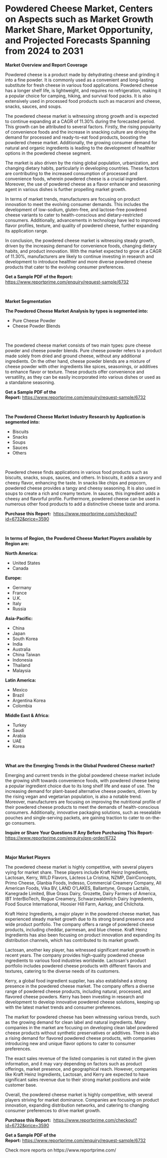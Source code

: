 <p><h1>Powdered Cheese Market, Centers on Aspects such as Market Growth Market Share, Market Opportunity, and Projected Forecasts Spanning from 2024 to 2031</h1></p><p><strong>Market Overview and Report Coverage</strong></p>
<p><p>Powdered cheese is a product made by dehydrating cheese and grinding it into a fine powder. It is commonly used as a convenient and long-lasting substitute for fresh cheese in various food applications. Powdered cheese has a longer shelf life, is lightweight, and requires no refrigeration, making it a popular choice for camping, hiking, and survival food packs. It is also extensively used in processed food products such as macaroni and cheese, snacks, sauces, and soups.</p><p>The powdered cheese market is witnessing strong growth and is expected to continue expanding at a CAGR of 11.30% during the forecasted period. This growth can be attributed to several factors. Firstly, the rising popularity of convenience foods and the increase in snacking culture are driving the demand for processed and ready-to-eat food products, boosting the powdered cheese market. Additionally, the growing consumer demand for natural and organic ingredients is leading to the development of healthier options in the powdered cheese segment.</p><p>The market is also driven by the rising global population, urbanization, and changing dietary habits, particularly in developing countries. These factors are contributing to the increased consumption of processed and convenience foods, wherein powdered cheese is a crucial ingredient. Moreover, the use of powdered cheese as a flavor enhancer and seasoning agent in various dishes is further propelling market growth.</p><p>In terms of market trends, manufacturers are focusing on product innovation to meet the evolving consumer demands. This includes the development of low-sodium, gluten-free, and lactose-free powdered cheese variants to cater to health-conscious and dietary-restricted consumers. Additionally, advancements in technology have led to improved flavor profiles, texture, and quality of powdered cheese, further expanding its application range.</p><p>In conclusion, the powdered cheese market is witnessing steady growth, driven by the increasing demand for convenience foods, changing dietary habits, and product innovation. With the market expected to grow at a CAGR of 11.30%, manufacturers are likely to continue investing in research and development to introduce healthier and more diverse powdered cheese products that cater to the evolving consumer preferences.</p></p>
<p><strong>Get a Sample PDF of the Report:</strong> <a href="https://www.reportprime.com/enquiry/request-sample/6732">https://www.reportprime.com/enquiry/request-sample/6732</a></p>
<p>&nbsp;</p>
<p><strong>Market Segmentation</strong></p>
<p><strong>The Powdered Cheese Market Analysis by types is segmented into:</strong></p>
<p><ul><li>Pure Cheese Powder</li><li>Cheese Powder Blends</li></ul></p>
<p>&nbsp;</p>
<p><p>The powdered cheese market consists of two main types: pure cheese powder and cheese powder blends. Pure cheese powder refers to a product made solely from dried and ground cheese, without any additional ingredients. On the other hand, cheese powder blends are a mixture of cheese powder with other ingredients like spices, seasonings, or additives to enhance flavor or texture. These products offer convenience and versatility, as they can be easily incorporated into various dishes or used as a standalone seasoning.</p></p>
<p><strong>Get a Sample PDF of the Report:</strong>&nbsp;<a href="https://www.reportprime.com/enquiry/request-sample/6732">https://www.reportprime.com/enquiry/request-sample/6732</a></p>
<p>&nbsp;</p>
<p><strong>The Powdered Cheese Market Industry Research by Application is segmented into:</strong></p>
<p><ul><li>Biscuits</li><li>Snacks</li><li>Soups</li><li>Sauces</li><li>Others</li></ul></p>
<p>&nbsp;</p>
<p><p>Powdered cheese finds applications in various food products such as biscuits, snacks, soups, sauces, and others. In biscuits, it adds a savory and cheesy flavor, enhancing the taste. In snacks like chips and popcorn, powdered cheese provides a tangy and cheesy seasoning. It is also used in soups to create a rich and creamy texture. In sauces, this ingredient adds a cheesy and flavorful profile. Furthermore, powdered cheese can be used in numerous other food products to add a distinctive cheese taste and aroma.</p></p>
<p><strong>Purchase this Report:</strong>&nbsp; <a href="https://www.reportprime.com/checkout?id=6732&price=3590">https://www.reportprime.com/checkout?id=6732&price=3590</a></p>
<p>&nbsp;</p>
<p><strong>In terms of Region, the Powdered Cheese Market Players available by Region are:</strong></p>
<p>
    <p> <strong> North America: </strong>
        <ul>
            <li>United States</li>
            <li>Canada</li>
        </ul>
        </p> 
    <p> <strong> Europe: </strong>
        <ul>
            <li>Germany</li>
            <li>France</li>
            <li>U.K.</li>
            <li>Italy</li>
            <li>Russia</li>
        </ul>
        </p> 
    <p> <strong> Asia-Pacific: </strong>
        <ul>
            <li>China</li>
            <li>Japan</li>
            <li>South Korea</li>
            <li>India</li>
            <li>Australia</li>
            <li>China Taiwan</li>
            <li>Indonesia</li>
            <li>Thailand</li>
            <li>Malaysia</li>
        </ul>
        </p> 
    <p> <strong> Latin America: </strong>
        <ul>
            <li>Mexico</li>
            <li>Brazil</li>
            <li>Argentina Korea</li>
            <li>Colombia</li>
        </ul>
        </p> 
    <p> <strong> Middle East & Africa: </strong>
        <ul>
            <li>Turkey</li>
            <li>Saudi</li>
            <li>Arabia</li>
            <li>UAE</li>
            <li>Korea</li>
        </ul>
    </p>
    </p>
<p>&nbsp;</p>
<p><strong>What are the Emerging Trends in the Global Powdered Cheese market?</strong></p>
<p><p>Emerging and current trends in the global powdered cheese market include the growing shift towards convenience foods, with powdered cheese being a popular ingredient choice due to its long shelf life and ease of use. The increasing demand for plant-based alternative cheese powders, driven by the rising vegan and vegetarian population, is also a notable trend. Moreover, manufacturers are focusing on improving the nutritional profile of their powdered cheese products to meet the demands of health-conscious consumers. Additionally, innovative packaging solutions, such as resealable pouches and single-serving packets, are gaining traction to cater to on-the-go consumers.</p></p>
<p><strong>Inquire or Share Your Questions If Any Before Purchasing This Report</strong>- <a href="https://www.reportprime.com/enquiry/pre-order/6732">https://www.reportprime.com/enquiry/pre-order/6732</a></p>
<p>&nbsp;</p>
<p><strong>Major Market Players</strong></p>
<p><p>The powdered cheese market is highly competitive, with several players vying for market share. These players include Kraft Heinz Ingredients, Lactosan, Kerry, WILD Flavors, Lácteos La Cristina, NZMP, DairiConcepts, Primo Cheese, Glanbia Foods, Indesso, Commercial Creamery Company, All American Foods, Vika BV, LAND O’LAKES, Ballantyne, Groupe Lactalis, Kanegrade Limited, Blue Grass Dairy, Grozette, Dairy Farmers of America, IBT InterBioTech, Rogue Creamery, Schwarzwaldmilch Dairy Ingredients, Food Source International, Hoosier Hill Farm, Aarkay, and Chilchota.</p><p>Kraft Heinz Ingredients, a major player in the powdered cheese market, has experienced steady market growth due to its strong brand presence and wide product portfolio. The company offers a range of powdered cheese products, including cheddar, parmesan, and blue cheese. Kraft Heinz Ingredients has also been focusing on product innovation and expanding its distribution channels, which has contributed to its market growth.</p><p>Lactosan, another key player, has witnessed significant market growth in recent years. The company provides high-quality powdered cheese ingredients to various food industries worldwide. Lactosan's product portfolio includes powdered cheese products with different flavors and textures, catering to the diverse needs of its customers.</p><p>Kerry, a global food ingredient supplier, has also established a strong presence in the powdered cheese market. The company offers a diverse range of powdered cheese products, including natural, processed, and flavored cheese powders. Kerry has been investing in research and development to develop innovative powdered cheese solutions, keeping up with the latest market trends and consumer preferences.</p><p>The market for powdered cheese has been witnessing various trends, such as the growing demand for clean label and natural ingredients. Many companies in the market are focusing on developing clean label powdered cheese products without synthetic preservatives or additives. There is also a rising demand for flavored powdered cheese products, with companies introducing new and unique flavor options to cater to consumer preferences.</p><p>The exact sales revenue of the listed companies is not stated in the given information, and it may vary depending on factors such as product offerings, market presence, and geographical reach. However, companies like Kraft Heinz Ingredients, Lactosan, and Kerry are expected to have significant sales revenue due to their strong market positions and wide customer base.</p><p>Overall, the powdered cheese market is highly competitive, with several players striving for market dominance. Companies are focusing on product innovation, expanding distribution networks, and catering to changing consumer preferences to drive market growth.</p></p>
<p><strong>Purchase this Report:</strong>&nbsp;&nbsp;<a href="https://www.reportprime.com/checkout?id=6732&price=3590">https://www.reportprime.com/checkout?id=6732&price=3590</a></p>
<p></p>
<p><strong>Get a Sample PDF of the Report:</strong>&nbsp;<a href="https://www.reportprime.com/enquiry/request-sample/6732">https://www.reportprime.com/enquiry/request-sample/6732</a></p>
<p>Check more reports on https://www.reportprime.com/</p>